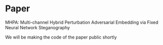 # Paper

MHPA: Multi-channel Hybrid Perturbation Adversarial Embedding via Fixed Neural Network Steganography

We will be making the code of the paper public shortly
